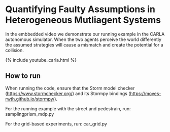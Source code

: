 # Quantifying Faulty Assumptions in Heterogeneous Mutliagent Systems

In the embbedded video we demonstrate our running example in the CARLA autonomous simulator. When the two agents perceive the world differently the assumed strategies will cause a mismatch and create the potential for a collision.

{% include youtube_carla.html %}

## How to run

When running the code, ensure that the Storm model checker (https://www.stormchecker.org/) and its Stormpy bindings (https://moves-rwth.github.io/stormpy/).

For the running example with the street and pedestrain, run:
          samplingprism_mdp.py
  
For the grid-based experiments, run:
          car_grid.py
